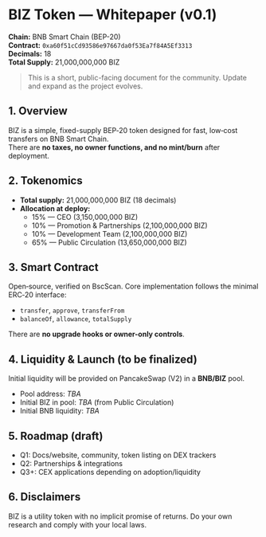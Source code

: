 # BIZ Token — Whitepaper (v0.1)

**Chain:** BNB Smart Chain (BEP-20)  
**Contract:** `0xa60f51cCd93586e97667da0f53Ea7f84A5Ef3313`  
**Decimals:** 18  
**Total Supply:** 21,000,000,000 BIZ

> This is a short, public-facing document for the community. Update and expand as the project evolves.

## 1. Overview
BIZ is a simple, fixed-supply BEP‑20 token designed for fast, low‑cost transfers on BNB Smart Chain.  
There are **no taxes, no owner functions, and no mint/burn** after deployment.

## 2. Tokenomics
- **Total supply:** 21,000,000,000 BIZ (18 decimals)
- **Allocation at deploy:**
  - 15% — CEO (3,150,000,000 BIZ)
  - 10% — Promotion & Partnerships (2,100,000,000 BIZ)
  - 10% — Development Team (2,100,000,000 BIZ)
  - 65% — Public Circulation (13,650,000,000 BIZ)

## 3. Smart Contract
Open‑source, verified on BscScan. Core implementation follows the minimal ERC‑20 interface:
- `transfer`, `approve`, `transferFrom`
- `balanceOf`, `allowance`, `totalSupply`

There are **no upgrade hooks or owner-only controls**.

## 4. Liquidity & Launch (to be finalized)
Initial liquidity will be provided on PancakeSwap (V2) in a **BNB/BIZ** pool.  
- Pool address: _TBA_
- Initial BIZ in pool: _TBA_ (from Public Circulation)
- Initial BNB liquidity: _TBA_

## 5. Roadmap (draft)
- Q1: Docs/website, community, token listing on DEX trackers
- Q2: Partnerships & integrations
- Q3+: CEX applications depending on adoption/liquidity

## 6. Disclaimers
BIZ is a utility token with no implicit promise of returns. Do your own research and comply with your local laws.
